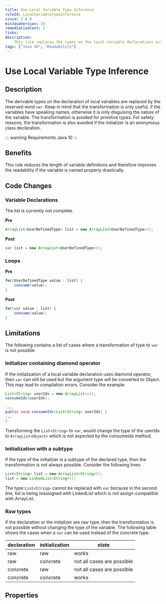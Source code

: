 ```yaml
---
title: Use Local Variable Type Inference
ruleId: LocalVariableTypeInference
since: 2.6.0
minJavaVersion: 10
remediationCost: 2
links:
description:
    This rule replaces the types on the local variable declarations with the reserved word var introduced in Java 10.
tags: ["Java 10", "Readability"]
---
```


# Use Local Variable Type Inference

## Description

The derivable types on the declaration of local variables are replaced by the reserved word `var`.
Keep in mind that the transformation is only useful, if the variables have speaking names, otherwise it is only disguising the nature of the variable.
The transformation is avoided for primitive types. For safety reasons, the transformation is also avoided if the initializer is an anonymous class declaration.

::: warning Requirements
Java 10
:::

## Benefits

This rule reduces the length of variable definitions and therefore  improves the readability if the variable is named properly drastically.


## Code Changes

### Variable Declarations

The list is currently not complete.

__Pre__

``` java
ArrayList<UserDefinedType> list = new ArrayList<UserDefinedType>();
```
__Post__

``` java
var list = new ArrayList<UserDefinedType>();
```

### Loops

__Pre__

``` java
for(UserDefinedType value : list) {
    consume(value);
}
```

__Post__

``` java
for(var value : list) {
    consume(value);
}
```

## Limitations

The following contains a list of cases where a transformation of type to `var` is not possible.

### Initializer containing  diamond operator
If the initialization of a local variable declaration uses diamond operator, then `var` can still be used but the argument type will be converted to Object. This may lead to compilation errors. Consider the example:

``` java
List<String> userIds = new ArrayList<>();
consumeIds(userIds);

....
public void consumeIds(List<String> userIds) {
...
}
```

Transforming the `List<String>` to `var`, would change the type of the userIds to `ArrayList<Object>` which is not expected by the consumeIds method.

### Initialization with a subtype
If the type of the initializer is a subtype of the declared type, then the transformation is not always possible. Consider the following lines:

``` java
List<String> list = new ArrayList<String>();
list = new LinkedList<String>();
```
The type `List<String>` cannot be replaced with `var` because in the second line, list is being reassigned with LinkedList which is not assign-compatible with ArrayList.

### Raw types
If the declaration or the initializer are raw type, then the transformation is not possible without changing the type of the variable. The following table shows the cases when a `var` can be used instead of the concrete type:

|declaration|initialization|state|
|-|-|-|
|raw|raw| works|
|raw|concrete|not all cases are possible |
|concrete|raw|not all cases are possible |
|concrete|concrete|works |

<VersionNotice />


## Properties

<RuleProperties />
